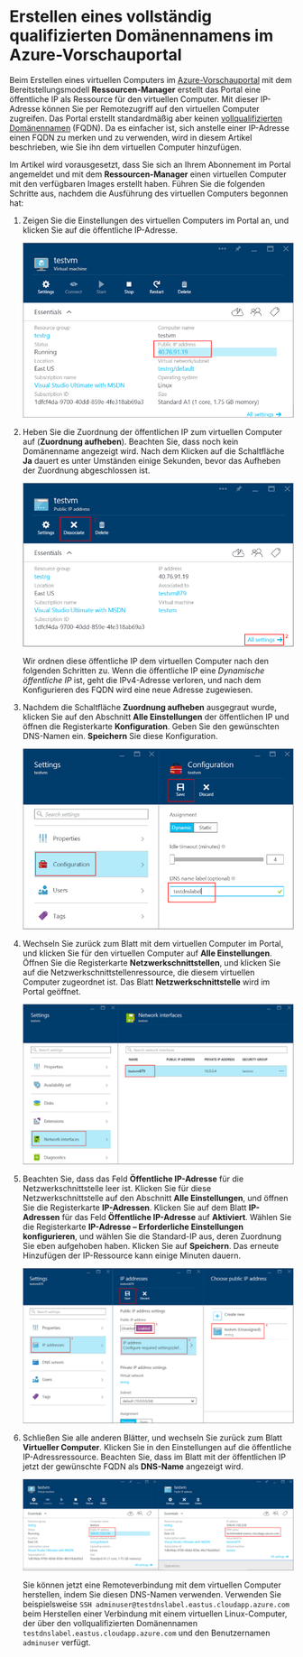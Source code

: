 <properties
   pageTitle="Erstellen eines FQDN für einen virtuellen Computer im Azure-Portal | Microsoft Azure"
	description="Enthält Informationen zum Erstellen eines vollqualifizierten Domänennamens (FQDN) für einen Ressourcen-Manager-basierten virtuellen Computer im Azure-Vorschauportal."
	services="virtual-machines"
	documentationCenter=""
	authors="dsk-2015"
	manager="timlt"
	editor="tysonn"
	tags="azure-resource-management"/>

<tags
   ms.service="virtual-machines"
	ms.devlang="na"
	ms.topic="article"
	ms.tgt_pltfrm="na"
	ms.workload="infrastructure-services"
	ms.date="08/21/2015"
	ms.author="dkshir"/>

# Erstellen eines vollständig qualifizierten Domänennamens im Azure-Vorschauportal

Beim Erstellen eines virtuellen Computers im [Azure-Vorschauportal](https://portal.azure.com) mit dem Bereitstellungsmodell **Ressourcen-Manager** erstellt das Portal eine öffentliche IP als Ressource für den virtuellen Computer. Mit dieser IP-Adresse können Sie per Remotezugriff auf den virtuellen Computer zugreifen. Das Portal erstellt standardmäßig aber keinen [vollqualifizierten Domänennamen](https://en.wikipedia.org/wiki/Fully_qualified_domain_name) (FQDN). Da es einfacher ist, sich anstelle einer IP-Adresse einen FQDN zu merken und zu verwenden, wird in diesem Artikel beschrieben, wie Sie ihn dem virtuellen Computer hinzufügen.

Im Artikel wird vorausgesetzt, dass Sie sich an Ihrem Abonnement im Portal angemeldet und mit dem **Ressourcen-Manager** einen virtuellen Computer mit den verfügbaren Images erstellt haben. Führen Sie die folgenden Schritte aus, nachdem die Ausführung des virtuellen Computers begonnen hat:

1.  Zeigen Sie die Einstellungen des virtuellen Computers im Portal an, und klicken Sie auf die öffentliche IP-Adresse.

    ![IP-Ressource suchen](media/virtual-machines-create-fqdn-on-portal/locatePublicIP.PNG)

2.  Heben Sie die Zuordnung der öffentlichen IP zum virtuellen Computer auf (**Zuordnung aufheben**). Beachten Sie, dass noch kein Domänenname angezeigt wird. Nach dem Klicken auf die Schaltfläche **Ja** dauert es unter Umständen einige Sekunden, bevor das Aufheben der Zuordnung abgeschlossen ist.

    ![Zuordnung von IP-Ressource aufheben](media/virtual-machines-create-fqdn-on-portal/dissociateIP.PNG)

    Wir ordnen diese öffentliche IP dem virtuellen Computer nach den folgenden Schritten zu. Wenn die öffentliche IP eine _Dynamische öffentliche IP_ ist, geht die IPv4-Adresse verloren, und nach dem Konfigurieren des FQDN wird eine neue Adresse zugewiesen.

3.  Nachdem die Schaltfläche **Zuordnung aufheben** ausgegraut wurde, klicken Sie auf den Abschnitt **Alle Einstellungen** der öffentlichen IP und öffnen die Registerkarte **Konfiguration**. Geben Sie den gewünschten DNS-Namen ein. **Speichern** Sie diese Konfiguration.

    ![DNS-Name eingeben](media/virtual-machines-create-fqdn-on-portal/dnsNameLabel.PNG)

4.  Wechseln Sie zurück zum Blatt mit dem virtuellen Computer im Portal, und klicken Sie für den virtuellen Computer auf **Alle Einstellungen**. Öffnen Sie die Registerkarte **Netzwerkschnittstellen**, und klicken Sie auf die Netzwerkschnittstellenressource, die diesem virtuellen Computer zugeordnet ist. Das Blatt **Netzwerkschnittstelle** wird im Portal geöffnet.

    ![Netzwerkschnittstelle öffnen](media/virtual-machines-create-fqdn-on-portal/openNetworkInterface.PNG)

5.  Beachten Sie, dass das Feld **Öffentliche IP-Adresse** für die Netzwerkschnittstelle leer ist. Klicken Sie für diese Netzwerkschnittstelle auf den Abschnitt **Alle Einstellungen**, und öffnen Sie die Registerkarte **IP-Adressen**. Klicken Sie auf dem Blatt **IP-Adressen** für das Feld **Öffentliche IP-Adresse** auf **Aktiviert**. Wählen Sie die Registerkarte **IP-Adresse – Erforderliche Einstellungen konfigurieren**, und wählen Sie die Standard-IP aus, deren Zuordnung Sie eben aufgehoben haben. Klicken Sie auf **Speichern**. Das erneute Hinzufügen der IP-Ressource kann einige Minuten dauern.

    ![IP-Ressource konfigurieren](media/virtual-machines-create-fqdn-on-portal/configureIP.PNG)

6.  Schließen Sie alle anderen Blätter, und wechseln Sie zurück zum Blatt **Virtueller Computer**. Klicken Sie in den Einstellungen auf die öffentliche IP-Adressressource. Beachten Sie, dass im Blatt mit der öffentlichen IP jetzt der gewünschte FQDN als **DNS-Name** angezeigt wird.

    ![FQDN wird erstellt](media/virtual-machines-create-fqdn-on-portal/fqdnCreated.PNG)

    Sie können jetzt eine Remoteverbindung mit dem virtuellen Computer herstellen, indem Sie diesen DNS-Namen verwenden. Verwenden Sie beispielsweise `SSH adminuser@testdnslabel.eastus.cloudapp.azure.com` beim Herstellen einer Verbindung mit einem virtuellen Linux-Computer, der über den vollqualifizierten Domänennamen `testdnslabel.eastus.cloudapp.azure.com` und den Benutzernamen `adminuser` verfügt.

<!---HONumber=August15_HO9-->